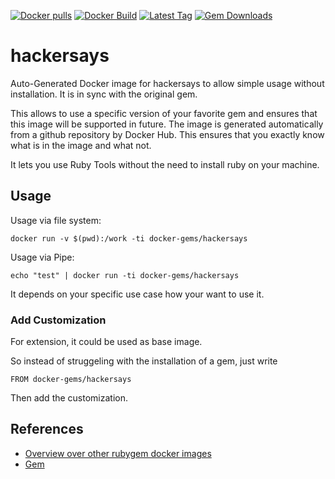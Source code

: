 [![Docker pulls](https://img.shields.io/docker/pulls/rubygem/hackersays.svg)](https://hub.docker.com/r/rubygem/hackersays/)
[![Docker Build](https://img.shields.io/docker/automated/rubygem/hackersays.svg)](https://hub.docker.com/r/rubygem/hackersays/)
[![Latest Tag](https://img.shields.io/github/tag/docker-rubygem/hackersays.svg)](https://hub.docker.com/r/rubygem/hackersays/)
[![Gem Downloads](https://img.shields.io/gem/dt/hackersays.svg)](https://rubygems.org/gems/hackersays/)
# hackersays

Auto-Generated Docker image for hackersays to allow simple usage without installation.
It is in sync with the original gem.

This allows to use a specific version of your favorite gem and ensures that this image will be supported in future.
The image is generated automatically from a github repository by Docker Hub.
This ensures that you exactly know what is in the image and what not.

It lets you use Ruby Tools without the need to install ruby on your machine.

## Usage

Usage via file system:

`docker run -v $(pwd):/work -ti docker-gems/hackersays`

Usage via Pipe:

`echo "test" | docker run -ti docker-gems/hackersays`

It depends on your specific use case how your want to use it.

### Add Customization

For extension, it could be used as base image.

So instead of struggeling with the installation of a gem, just write

`FROM docker-gems/hackersays`

Then add the customization.

## References

 - [Overview over other rubygem docker images](https://github.com/thinkbot/docker-rubygem)
 - [Gem](https://rubygems.org/gems/hackersays/)

